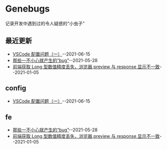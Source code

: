 # Genebugs
记录开发中遇到过的令人疑惑的“小虫子”
## 最近更新
- [VSCode 配置问题（一）](https://github.com/JINJITING/Genebugs/issues/3)--2021-06-15
- [那些一不小心就产生的“bug”](https://github.com/JINJITING/Genebugs/issues/2)--2021-05-28
- [前端获取 Long 型数值精度丢失，浏览器 preview 与 response 显示不一致](https://github.com/JINJITING/Genebugs/issues/1)--2021-01-05
## config
- [VSCode 配置问题（一）](https://github.com/JINJITING/Genebugs/issues/3)--2021-06-15
## fe
- [那些一不小心就产生的“bug”](https://github.com/JINJITING/Genebugs/issues/2)--2021-05-28
- [前端获取 Long 型数值精度丢失，浏览器 preview 与 response 显示不一致](https://github.com/JINJITING/Genebugs/issues/1)--2021-01-05
